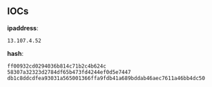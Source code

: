 
## IOCs

__ipaddress__:

```text
13.107.4.52
```
__hash__:

```text
ff00932cd0294036b814c71b2c4b624c
58307a32323d2784df65b473fd4244ef0d5e7447
db1c8ddcdfea93031a565001366ffa9fdb41a689bddab46aec7611a46bb4dc50
```